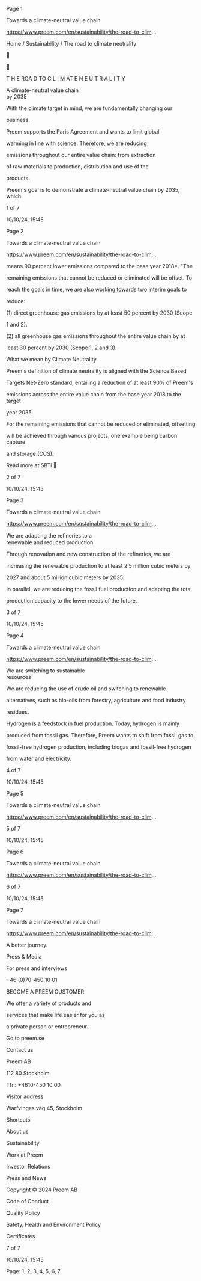 Page 1

Towards a climate-neutral value chain  

https://www.preem.com/en/sustainability/the-road-to-clim...  

Home / Sustainability / The road to climate neutrality  

  

  

T H E ROA D TO C L I M AT E N E U T R A L I T Y  

A climate-neutral value chain  
by 2035  

With the climate target in mind, we are fundamentally changing our  

business.  

Preem supports the Paris Agreement and wants to limit global  

warming in line with science. Therefore, we are reducing  

emissions throughout our entire value chain: from extraction  

of raw materials to production, distribution and use of the  

products.  

Preem's goal is to demonstrate a climate-neutral value chain by 2035, which  

1 of 7  

10/10/24, 15:45  

Page 2

Towards a climate-neutral value chain  

https://www.preem.com/en/sustainability/the-road-to-clim...  

means 90 percent lower emissions compared to the base year 2018*. "The  

remaining emissions that cannot be reduced or eliminated will be offset. To  

reach the goals in time, we are also working towards two interim goals to  

reduce:  

(1) direct greenhouse gas emissions by at least 50 percent by 2030 (Scope  

1 and 2).  

(2) all greenhouse gas emissions throughout the entire value chain by at  

least 30 percent by 2030 (Scope 1, 2 and 3).  

What we mean by Climate Neutrality  

Preem's definition of climate neutrality is aligned with the Science Based  

Targets Net-Zero standard, entailing a reduction of at least 90% of Preem's  

emissions across the entire value chain from the base year 2018 to the target  

year 2035.  

For the remaining emissions that cannot be reduced or eliminated, offsetting  

will be achieved through various projects, one example being carbon capture  

and storage (CCS).  

Read more at SBTi   

2 of 7  

10/10/24, 15:45  

Page 3

Towards a climate-neutral value chain  

https://www.preem.com/en/sustainability/the-road-to-clim...  

We are adapting the reﬁneries to a  
renewable and reduced production  

Through renovation and new construction of the refineries, we are  

increasing the renewable production to at least 2.5 million cubic meters by  

2027 and about 5 million cubic meters by 2035.  

In parallel, we are reducing the fossil fuel production and adapting the total  

production capacity to the lower needs of the future.  

3 of 7  

10/10/24, 15:45  

Page 4

Towards a climate-neutral value chain  

https://www.preem.com/en/sustainability/the-road-to-clim...  

We are switching to sustainable  
resources  

We are reducing the use of crude oil and switching to renewable  

alternatives, such as bio-oils from forestry, agriculture and food industry  

residues.  

Hydrogen is a feedstock in fuel production. Today, hydrogen is mainly  

produced from fossil gas. Therefore, Preem wants to shift from fossil gas to  

fossil-free hydrogen production, including biogas and fossil-free hydrogen  

from water and electricity.  

4 of 7  

10/10/24, 15:45  

Page 5

Towards a climate-neutral value chain  

https://www.preem.com/en/sustainability/the-road-to-clim...  

5 of 7  

10/10/24, 15:45  

Page 6

Towards a climate-neutral value chain  

https://www.preem.com/en/sustainability/the-road-to-clim...  

6 of 7  

10/10/24, 15:45  

Page 7

Towards a climate-neutral value chain  

https://www.preem.com/en/sustainability/the-road-to-clim...  

A better journey.  

Press & Media  

For press and interviews  

+46 (0)70-450 10 01  

BECOME A PREEM CUSTOMER  

We offer a variety of products and  

services that make life easier for you as  

a private person or entrepreneur.  

Go to preem.se  

Contact us  

Preem AB  

112 80 Stockholm  

Tfn: +4610-450 10 00  

Visitor address  

Warfvinges väg 45, Stockholm  

Shortcuts  

About us  

Sustainability  

Work at Preem  

Investor Relations  

Press and News  

Copyright © 2024 Preem AB  

Code of Conduct  

Quality Policy  

Safety, Health and Environment Policy  

Certificates  

7 of 7  

10/10/24, 15:45  

Page: 1, 2, 3, 4, 5, 6, 7


